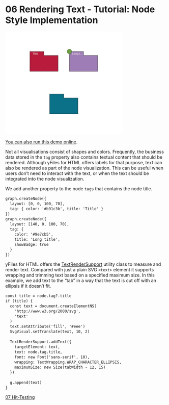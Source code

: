 <!--
 //////////////////////////////////////////////////////////////////////////////
 // @license
 // This file is part of yFiles for HTML.
 // Use is subject to license terms.
 //
 // Copyright (c) by yWorks GmbH, Vor dem Kreuzberg 28,
 // 72070 Tuebingen, Germany. All rights reserved.
 //
 //////////////////////////////////////////////////////////////////////////////
-->
# 06 Rendering Text - Tutorial: Node Style Implementation

<img src="../../../doc/demo-thumbnails/tutorial-style-implementation-node-render-text.webp" alt="demo-thumbnail" height="320"/>

[You can also run this demo online](https://www.yworks.com/demos/tutorial-style-implementation-node/06-render-text/).

Not all visualisations consist of shapes and colors. Frequently, the business data stored in the `tag` property also contains textual content that should be rendered. Although yFiles for HTML offers labels for that purpose, text can also be rendered as part of the node visualization. This can be useful when users don’t need to interact with the text, or when the text should be integrated into the node visualization.

We add another property to the node `tag`s that contains the node title.

```
graph.createNode({
  layout: [0, 0, 100, 70],
  tag: { color: '#b91c3b', title: 'Title' }
})
graph.createNode({
  layout: [140, 0, 100, 70],
  tag: {
    color: '#9e7cb5',
    title: 'Long title',
    showBadge: true
  }
})
```

yFiles for HTML offers the [TextRenderSupport](https://docs.yworks.com/yfileshtml/#/api/TextRenderSupport) utility class to measure and render text. Compared with just a plain SVG `<text>` element it supports wrapping and trimming text based on a specified maximum size. In this example, we add text to the “tab” in a way that the text is cut off with an ellipsis if it doesn’t fit.

```
const title = node.tag?.title
if (title) {
  const text = document.createElementNS(
    'http://www.w3.org/2000/svg',
    'text'
  )
  text.setAttribute('fill', '#eee')
  SvgVisual.setTranslate(text, 10, 2)

  TextRenderSupport.addText({
    targetElement: text,
    text: node.tag.title,
    font: new Font('sans-serif', 10),
    wrapping: TextWrapping.WRAP_CHARACTER_ELLIPSIS,
    maximumSize: new Size(tabWidth - 12, 15)
  })

  g.append(text)
}
```

[07 Hit-Testing](../../tutorial-style-implementation-node/07-hit-testing/)
